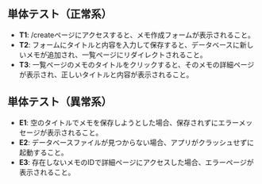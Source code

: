 ## 単体テスト（正常系）
- **T1**: /createページにアクセスすると、メモ作成フォームが表示されること。
- **T2**: フォームにタイトルと内容を入力して保存すると、データベースに新しいメモが追加され、一覧ページにリダイレクトされること。
- **T3**: 一覧ページのメモのタイトルをクリックすると、そのメモの詳細ページが表示され、正しいタイトルと内容が表示されること。

## 単体テスト（異常系）
- **E1**: 空のタイトルでメモを保存しようとした場合、保存されずにエラーメッセージが表示されること。
- **E2**: データベースファイルが見つからない場合、アプリがクラッシュせずに起動すること。
- **E3**: 存在しないメモのIDで詳細ページにアクセスした場合、エラーページが表示されること。